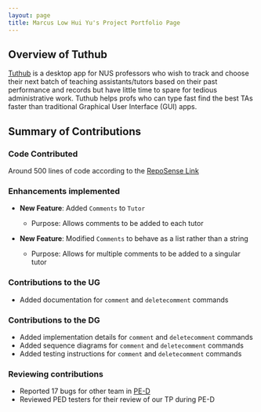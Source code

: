 ```yaml
---
layout: page
title: Marcus Low Hui Yu's Project Portfolio Page
---
```

## Overview of Tuthub
[Tuthub](https://github.com/AY2223S1-CS2103T-T15-3/tp) is a desktop app for NUS professors who wish to track and choose their next batch of teaching assistants/tutors based on their past performance and records but have little time to spare for tedious administrative work. Tuthub helps profs who can type fast find the best TAs faster than traditional Graphical User Interface (GUI) apps.

## Summary of Contributions
### Code Contributed
Around 500 lines of code according to the [RepoSense Link](https://nus-cs2103-ay2223s1.github.io/tp-dashboard/?search=marcuslowhuiyu&breakdown=true)

### Enhancements implemented
- **New Feature**: Added `Comments` to `Tutor`
    - Purpose: Allows comments to be added to each tutor

- **New Feature**: Modified `Comments` to behave as a list rather than a string
    - Purpose: Allows for multiple comments to be added to a singular tutor

### Contributions to the UG
- Added documentation for `comment` and `deletecomment` commands

### Contributions to the DG
- Added implementation details for `comment` and `deletecomment` commands
- Added sequence diagrams for `comment` and `deletecomment` commands
- Added testing instructions for `comment` and `deletecomment` commands

### Reviewing contributions
- Reported 17 bugs for other team in [PE-D](https://github.com/marcuslowhuiyu/ped/issues)
- Reviewed PED testers for their review of our TP during PE-D
